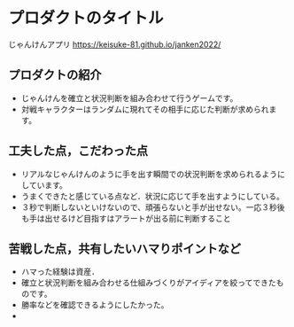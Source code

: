 # プロダクトのタイトル
じゃんけんアプリ
https://keisuke-81.github.io/janken2022/
## プロダクトの紹介

- じゃんけんを確立と状況判断を組み合わせて行うゲームです。
- 対戦キャラクターはランダムに現れてその相手に応じた判断が求められます。

## 工夫した点，こだわった点

- リアルなじゃんけんのように手を出す瞬間での状況判断を求められるようにしています。
- うまくできたと感じている点など．状況に応じて手を出すようにしている。
- ３秒で判断しないといけないので、頑張らないと手が出せない。一応３秒後も手は出せるけど目指すはアラートが出る前に判断すること

## 苦戦した点，共有したいハマりポイントなど

- ハマった経験は資産．
- 確立と状況判断を組み合わせる仕組みづくりがアイディアを絞ってできたものです。
- 勝率などを確認できるようにしたかった。
- 　